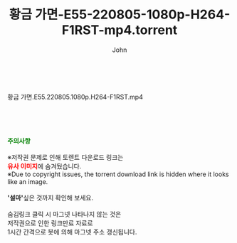 ﻿---
layout: post
title:  "황금 가면-E55-220805-1080p-H264-F1RST-mp4.torrent"
author: John
categories: [ 드라마 ]
tags: [  ]
image:  
description: "황금 가면-E55-220805-1080p-H264-F1RST-mp4 torrent 정보 공유"
toc: true
toc_sticky: true
---

<br>
<div class="view-img">
<a class="view_image" href="https://www.torrentmobile61.com/bbs/view_image.php?fn=%2Fdata%2Ffile%2Fdrama%2F3735182707_vHN03S1k_ca89c5082e1d1e1aebed550f9ffd79f21c2c802d.jpg" target="_blank"><img alt="" class="img-tag" content="https://www.torrentmobile61.com/data/file/drama/3735182707_vHN03S1k_ca89c5082e1d1e1aebed550f9ffd79f21c2c802d.jpg" itemprop="image" src="https://www.torrentmobile61.com/data/file/drama/thumb-3735182707_vHN03S1k_ca89c5082e1d1e1aebed550f9ffd79f21c2c802d_835x2212.jpg"/></a></div><div class="view-content" itemprop="description">
<p>황금 가면.E55.220805.1080p.H264-F1RST.mp4<br/></p> </div>
    
<br><br><br>
<p data-ke-size="size16"><b><span style="color: green;">주의사항</span></b><br /><br />※저작권 문제로 인해 토렌트 다운로드 링크는<br /><b><span style="color: red;">유사 이미지</span></b>에 숨겨뒀습니다.<br />※Due to copyright issues, the torrent download link is hidden where it looks like an image.<br /><br /><b>'설마'</b>싶은 것까지 확인해 보세요.<br /><br />숨김링크 클릭 시 마그넷 나타나지 않는 것은<br />저작권으로 인한 링크만료 자료로<br />1시간 간격으로 봇에 의해 마그넷 주소 갱신됩니다.</p>
